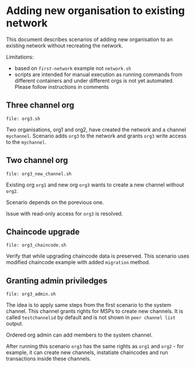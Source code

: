 # Adding new organisation to existing network

This document describes scenarios of adding new organisation to an existing
network without recreating the network.

Limitations:

- based on `first-network` example not `network.sh`
- scripts are intended for manual execution as running commands from different
  containers and under different orgs is not yet automated. Please follow
  instructions in comments

## Three channel org

`file: org3.sh`

Two organisations, org1 and org2, have created the network and a channel
`mychannel`. Scenario adds `org3` to the network and grants `org3` write access
to the `mychannel`.

## Two channel org

`file: org3_new_channel.sh` 

Existing org `org1` and new org `org3` wants to create a new channel without
`org2`.

Scenario depends on the porevious one.

Issue with read-only access for `org3` is resolved.

## Chaincode upgrade

`file: org3_chaincode.sh`

Verify that while upgrading chaincode data is preserved. This scenario uses
modified chaincode example with added `migration` method.

## Granting admin priviledges

`file: org3_admin.sh`

The idea is to apply same steps from the first scenario to the system channel.
This channel grants rights for MSPs to create new channels. It is called
`testchannelid` by default and is not shown in `peer channel list` output.

Ordered org admin can add members to the system channel.

After running this scenario `org3` has the same rights as `org1` and `org2` -
for example, it can create new channels, instatiate chaincodes and run
transactions inside these channels.

